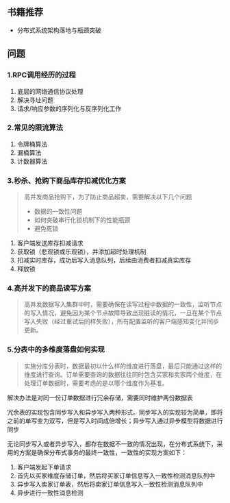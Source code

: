 ## 书籍推荐

- 分布式系统架构落地与瓶颈突破

## 问题

### 1.RPC调用经历的过程

1. 底层的网络通信协议处理
2. 解决寻址问题
3. 请求/响应参数的序列化与反序列化工作

### 2.常见的限流算法

1. 令牌桶算法
2. 漏桶算法
3. 计数器算法

### 3.秒杀、抢购下商品库存扣减优化方案

> 高并发商品抢购下，为了防止商品超卖，需要解决以下几个问题
>
> - 数据的一致性问题
> - 如何突破串行化锁机制下的性能瓶颈
> - 避免死锁

1. 客户端发送库存扣减请求
2. 获取锁（悲观锁或乐观锁），并添加超时处理机制
3. 扣减实时库存，成功后写入消息队列，后续由消费者扣减真实库存
4. 释放锁

### 4.高并发下的商品读写方案

> 高并发数据写入集群中时，需要确保在读写过程中数据的一致性，监听节点的写入情况，避免因为某个节点故障导致出现脏读的情况，一旦在某个节点写入失败（经过重试后同样失败），所有配置监听的客户端感知变化并同步更新。
>



### 5.分表中的多维度落盘如何实现

>实施分库分表时，数据最初以什么样的维度进行落盘，最后只能通过这样的维度进行查询。订单需要查询的数据往往同时包含买家和卖家两个维度，在处理订单数据时，需要考虑的是以哪个维度作为基准。

解决办法是对同一份订单数据进行冗余存储，需要同时维护两份数据表

冗余表的实现包含同步写入和异步写入两种形式。同步写入的实现较为简单，即将之前的单写变为双写，但是写入时间成倍增长；异步写入通过异步模型将数据进行同步

无论同步写入或者异步写入，都存在数据不一致的情况出现，在分布式系统下，采用的方案是确保分布式事务的最终一致性，一致性的实现方案如下：

1. 客户端发起下单请求
2. 首先以买家维度存储订单，然后将买家订单信息写入一致性检测消息队列中
3. 异步写入卖家订单表，然后将卖家订单信息写入一致性检测消息队列中
4. 异步进行一致性消息检测

